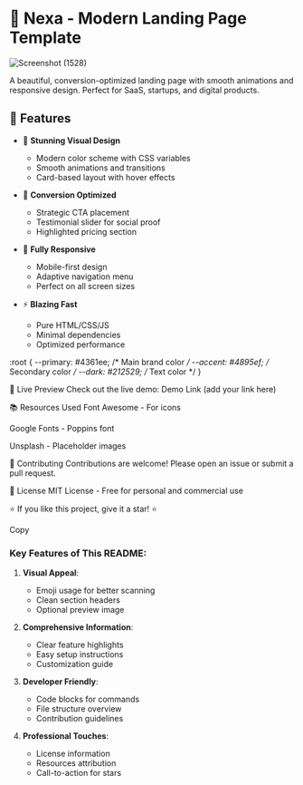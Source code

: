 # 🌟 Nexa - Modern Landing Page Template

![Screenshot (1528)](https://github.com/user-attachments/assets/77a0f79c-5cd1-4704-b984-f1eaa0ba2757)


A beautiful, conversion-optimized landing page with smooth animations and responsive design. Perfect for SaaS, startups, and digital products.

## 🚀 Features

- 🎨 **Stunning Visual Design**
  - Modern color scheme with CSS variables
  - Smooth animations and transitions
  - Card-based layout with hover effects

- 💯 **Conversion Optimized**
  - Strategic CTA placement
  - Testimonial slider for social proof
  - Highlighted pricing section

- 📱 **Fully Responsive**
  - Mobile-first design
  - Adaptive navigation menu
  - Perfect on all screen sizes

- ⚡ **Blazing Fast**
  - Pure HTML/CSS/JS
  - Minimal dependencies
  - Optimized performance

:root {
  --primary: #4361ee;    /* Main brand color */
  --accent: #4895ef;     /* Secondary color */
  --dark: #212529;       /* Text color */
}


🌟 Live Preview
Check out the live demo: Demo Link (add your link here)

📚 Resources Used
Font Awesome - For icons

Google Fonts - Poppins font

Unsplash - Placeholder images

🤝 Contributing
Contributions are welcome! Please open an issue or submit a pull request.

📜 License
MIT License - Free for personal and commercial use

⭐ If you like this project, give it a star! ⭐

Copy

### Key Features of This README:

1. **Visual Appeal**:
   - Emoji usage for better scanning
   - Clean section headers
   - Optional preview image

2. **Comprehensive Information**:
   - Clear feature highlights
   - Easy setup instructions
   - Customization guide

3. **Developer Friendly**:
   - Code blocks for commands
   - File structure overview
   - Contribution guidelines

4. **Professional Touches**:
   - License information
   - Resources attribution
   - Call-to-action for stars


